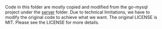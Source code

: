 Code in this folder are mostly copied and modified from the go-mysql project under the [server](https://github.com/go-mysql-org/go-mysql/tree/558ed11751bc82177944e5d411f46b76f9c64102/server) folder.
Due to technical limitations, we have to modify the original code to achieve what we want.
The original LICENSE is MIT.
Please see the LICENSE for more details.
